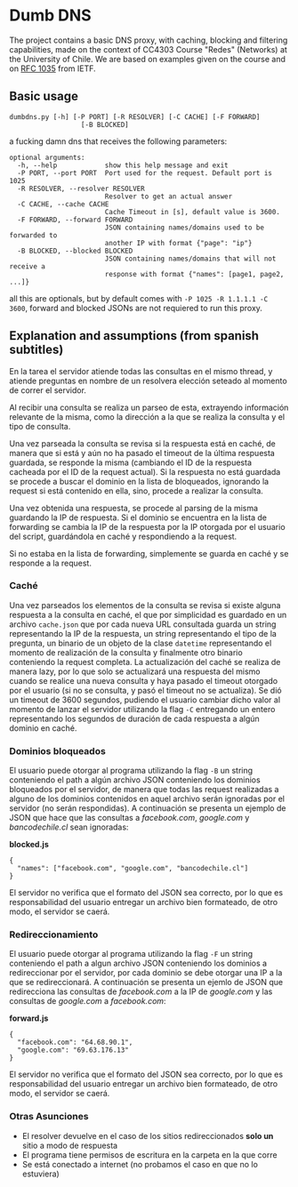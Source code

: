 # Dumb DNS

The project contains a basic DNS proxy, with caching, blocking and filtering capabilities, made on the context of
CC4303 Course "Redes" (Networks) at the University of Chile. We are based on examples given on the course and on 
[RFC 1035](https://www.ietf.org/rfc/rfc1035.txt) from IETF.

## Basic usage
```
dumbdns.py [-h] [-P PORT] [-R RESOLVER] [-C CACHE] [-F FORWARD]
                  [-B BLOCKED]
```
a fucking damn dns that receives the following parameters:
```
optional arguments:
  -h, --help            show this help message and exit
  -P PORT, --port PORT  Port used for the request. Default port is 1025
  -R RESOLVER, --resolver RESOLVER
                        Resolver to get an actual answer
  -C CACHE, --cache CACHE
                        Cache Timeout in [s], default value is 3600.
  -F FORWARD, --forward FORWARD
                        JSON containing names/domains used to be forwarded to
                        another IP with format {"page": "ip"}
  -B BLOCKED, --blocked BLOCKED
                        JSON containing names/domains that will not receive a
                        response with format {"names": [page1, page2, ...]}
```

all this are optionals, but by default comes with `-P 1025 -R 1.1.1.1 -C 3600`, forward and blocked JSONs are not requiered to run this proxy.

## Explanation and assumptions (from spanish subtitles)

En la tarea el servidor atiende todas las consultas en el mismo thread, y atiende preguntas en nombre de un resolvera
 elección seteado al momento de correr el servidor. 

Al recibir una consulta se realiza un parseo de esta, extrayendo información relevante de la misma, como la dirección a 
la que se realiza la consulta y el tipo de consulta.

Una vez parseada la consulta se revisa si la respuesta está en caché, de manera que si está y aún no ha pasado el
 timeout de la última respuesta guardada, se responde la misma (cambiando el ID de la respuesta cacheada por el ID de 
 la request actual). Si la respuesta no está guardada se procede a buscar el dominio en la lista de bloqueados, 
 ignorando la request si está contenido en ella, sino, procede a realizar la consulta.

Una vez obtenida una respuesta, se procede al parsing de la misma guardando la IP de respuesta. Si el dominio se encuentra en la lista de forwarding se cambia la IP de la respuesta por la IP otorgada por el usuario del script, guardándola en caché y respondiendo a la request.

Si no estaba en la lista de forwarding, simplemente se guarda en caché y se responde a la request.


### Caché
Una vez parseados los elementos de la consulta se revisa si existe alguna respuesta a la consulta en caché, el que por simplicidad es guardado en un archivo ```cache.json``` que por cada nueva URL consultada guarda un string representando la IP de la respuesta, un string representando el tipo de la pregunta, un binario de un objeto de la clase ```datetime``` representando el momento de realización de la consulta y finalmente otro binario conteniendo la request completa. La actualización del caché se realiza de manera lazy, por lo que solo se actualizará una respuesta del mismo cuando se realice una nueva consulta y haya pasado el timeout otorgado por el usuario (si no se consulta, y pasó el timeout no se actualiza). Se dió un timeout de 3600 segundos, pudiendo el usuario cambiar dicho valor al momento de lanzar el servidor utilizando la flag ```-C``` entregando un entero representando los segundos de duración de cada respuesta a algún dominio en caché.


### Dominios bloqueados

El usuario puede otorgar al programa utilizando la flag ```-B``` un string conteniendo el path a algún archivo JSON conteniendo los dominios bloqueados por el servidor, de manera que todas las request realizadas a alguno de los dominios contenidos en aquel archivo serán ignoradas por el servidor (no serán respondidas). A continuación se presenta un ejemplo de JSON que hace que las consultas a _facebook.com_, _google.com_ y _bancodechile.cl_ sean ignoradas:

__blocked.js__
```
{
  "names": ["facebook.com", "google.com", "bancodechile.cl"]
}

```

El servidor no verifica que el formato del JSON sea correcto, por lo que es responsabilidad del usuario entregar un archivo bien formateado, de otro modo, el servidor se caerá.

### Redireccionamiento

El usuario puede otorgar al programa utilizando la flag ```-F``` un string conteniendo el path a algun archivo JSON 
conteniendo los dominios a redireccionar por el servidor, por cada dominio se debe otorgar una IP a la que se 
redireccionará. A continuación se presenta un ejemlo de JSON que redirecciona las consultas de _facebook.com_ a la IP 
de _google.com_ y las consultas de _google.com_ a _facebook.com_:

__forward.js__
```
{
  "facebook.com": "64.68.90.1",
  "google.com": "69.63.176.13"
}
```

El servidor no verifica que el formato del JSON sea correcto, por lo que es responsabilidad del usuario entregar un archivo bien formateado, de otro modo, el servidor se caerá.

### Otras Asunciones

- El resolver devuelve en el caso de los sitios redireccionados **solo un** sitio a modo de respuesta
- El programa tiene permisos de escritura en la carpeta en la que corre
- Se está conectado a internet (no probamos el caso en que no lo estuviera)
